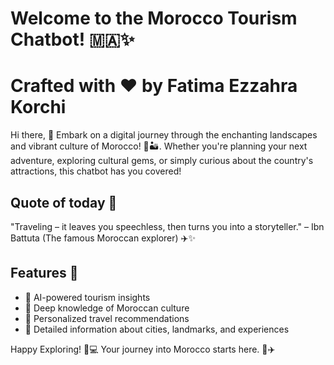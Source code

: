 # Welcome to the Morocco Tourism Chatbot! 🇲🇦✨
# Crafted with ❤️ by Fatima Ezzahra Korchi

Hi there, 👋 Embark on a digital journey through the enchanting landscapes and vibrant culture of Morocco! 🐪🏜️.
Whether you're planning your next adventure, exploring cultural gems, or simply curious about the country's attractions, this chatbot has you covered!

## Quote of today 💬

"Traveling – it leaves you speechless, then turns you into a storyteller." 
– Ibn Battuta (The famous Moroccan explorer) ✈️✨

## Features 🌟

- 🤖 AI-powered tourism insights
- 🏺 Deep knowledge of Moroccan culture
- 🌄 Personalized travel recommendations
- 📍 Detailed information about cities, landmarks, and experiences


Happy Exploring! 🌟💻
Your journey into Morocco starts here. 🕌✈️
